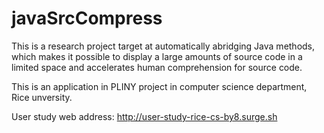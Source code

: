 # javaSrcCompress

This is a research project target at automatically abridging Java methods, which makes it possible to display a large amounts of source code in a limited space and accelerates human comprehension for source code.

This is an application in PLINY project in computer science department, Rice unversity.

User study web address: http://user-study-rice-cs-by8.surge.sh
